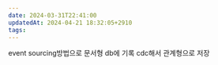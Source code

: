 ```yaml
---
date: 2024-03-31T22:41:00
updatedAt: 2024-04-21 18:32:05+2910
tags: 
---
```

event sourcing방법으로 문서형 db에 기록
cdc해서 관계형으로 저장